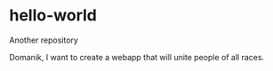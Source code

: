 # hello-world
Another repository 

Domanik, I want to create a webapp that will unite  people of all races.
